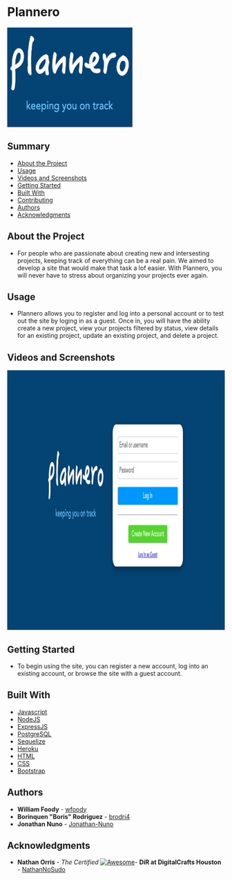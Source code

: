 <h1> Plannero </h1>

  <img src="views/images/plannero.png" width=290 height=230>

<h2> Summary </h2>

  - [About the Project](#about-the-project)
  - [Usage](#usage)
  - [Videos and Screenshots](#videos-and-screenshots)
  - [Getting Started](#getting-started)
  - [Built With](#built-with)
  - [Contributing](#contributing)
  - [Authors](#authors)
  - [Acknowledgments](#acknowledgments)

## About the Project

- For people who are passionate about creating new and intersesting projects, keeping track of everything can be a real pain. We aimed to develop a site that would make that task a lof easier. With Plannero, you will never have to stress about organizing your projects ever again. 

## Usage

- Plannero allows you to register and log into a personal account or to test out the site by loging in as a guest. Once in, you will have the ability create a new project, view your projects filtered by status, view details for an existing project, update an existing project, and delete a project.

## Videos and Screenshots

<img src="views/images/planneropage.png" width=900 height=600>

## Getting Started
- To begin using the site, you can register a new account, log into an existing account, or browse the site with a guest account. 


## Built With
  - [Javascript](https://www.javascript.com/)
  - [NodeJS](https://nodejs.org/en/)
  - [ExpressJS](https://expressjs.com/)
  - [PostgreSQL](https://www.postgresql.org/)
  - [Sequelize](https://sequelize.org/)
  - [Heroku](https://www.heroku.com/)
  - [HTML](https://html.spec.whatwg.org/)
  - [CSS](https://www.w3.org/Style/CSS/Overview.en.html)
  - [Bootstrap](https://getbootstrap.com/)


## Authors

  - **William Foody** - [wfoody](https://www.linkedin.com/in/wfoody/)
  - **Borinquen "Boris" Rodriguez** - [brodri4](https://github.com/brodri4)
  - **Jonathan Nuno** - [Jonathan-Nuno](https://github.com/Jonathan-Nuno)

## Acknowledgments

  - **Nathan Orris** - *The Certified* [![Awesome](https://cdn.rawgit.com/sindresorhus/awesome/d7305f38d29fed78fa85652e3a63e154dd8e8829/media/badge.svg)](https://github.com/sindresorhus/awesome)- **DiR at DigitalCrafts Houston** -
    [NathanNoSudo](https://github.com/NathanNoSudo)

